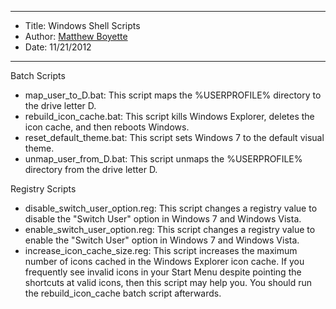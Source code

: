 *******************************************************************

* Title:  Windows Shell Scripts
* Author: [Matthew Boyette](mailto:Dyndrilliac@gmail.com)
* Date:   11/21/2012

*******************************************************************

Batch Scripts

* map_user_to_D.bat: This script maps the %USERPROFILE% directory to the drive letter D.
* rebuild_icon_cache.bat: This script kills Windows Explorer, deletes the icon cache, and then reboots Windows.
* reset_default_theme.bat: This script sets Windows 7 to the default visual theme.
* unmap_user_from_D.bat: This script unmaps the %USERPROFILE% directory from the drive letter D.

Registry Scripts

* disable_switch_user_option.reg: This script changes a registry value to disable the "Switch User" option in Windows 7 and Windows Vista.
* enable_switch_user_option.reg: This script changes a registry value to enable the "Switch User" option in Windows 7 and Windows Vista.
* increase_icon_cache_size.reg: This script increases the maximum number of icons cached in the Windows Explorer icon cache. If you frequently see invalid icons in your Start Menu despite pointing the shortcuts at valid icons, then this script may help you. You should run the rebuild_icon_cache batch script afterwards.